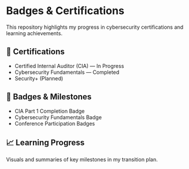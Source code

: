 # Badges & Certifications
This repository highlights my progress in cybersecurity certifications and learning achievements.

## 🧾 Certifications
- Certified Internal Auditor (CIA) — In Progress
- Cybersecurity Fundamentals — Completed
- Security+ (Planned)

## 🏅 Badges & Milestones
- CIA Part 1 Completion Badge
- Cybersecurity Fundamentals Badge
- Conference Participation Badges

## 📈 Learning Progress
Visuals and summaries of key milestones in my transition plan.

